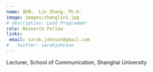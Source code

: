 ```yaml
---
name: 张林， Lin Zhang, Ph.D.
image: images/zhanglin1.jpg
# description: Lead Programmer
role: Research Fellow
links:
 email: sarah.johnson@gmail.com
#   twitter: sarahjohnson
---
```


Lecturer, School of Communication, Shanghai University
